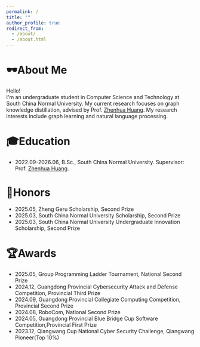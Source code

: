 ```yaml
---
permalink: /
title: ""
author_profile: true
redirect_from:
  - /about/
  - /about.html
---
```


# 🕶About Me

Hello!  
I'm an undergraduate student in Computer Science and Technology at South China Normal University. My current research focuses on graph knowledge distillation, advised by Prof. [Zhenhua Huang](https://www.scholat.com/jukiehuang). My research interests include graph learning and natural language processing.

# 🎓Education

- 2022.09-2026.06, B.Sc., South China Normal University. Supervisor: Prof. [Zhenhua Huang](https://www.scholat.com/jukiehuang).

# 👑Honors

- 2025.05, Zheng Geru Scholarship, Second Prize
- 2025.03, South China Normal University Scholarship, Second Prize
- 2025.03, South China Normal University Undergraduate Innovation Scholarship, Second Prize

# 🏆Awards

- 2025.05, Group Programming Ladder Tournament, National Second Prize
- 2024.12, Guangdong Provincial Cybersecurity Attack and Defense Competition, Provincial Third Prize
- 2024.09, Guangdong Provincial Collegiate Computing Competition, Provincial Second Prize
- 2024.08, RoboCom, National Second Prize
- 2024.05, Guangdong Provincial Blue Bridge Cup Software Competition,Provincial First Prize
- 2023.12, Qiangwang Cup National Cyber Security Challenge, Qiangwang Pioneer(Top 10%)
